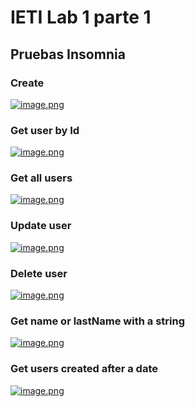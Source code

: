 # IETI Lab 1 parte 1

## Pruebas Insomnia

### Create

[![image.png](https://i.postimg.cc/ZRnqT5TV/image.png)](https://postimg.cc/gX9psdLZ)

### Get user by Id

[![image.png](https://i.postimg.cc/RVphDf4q/image.png)](https://postimg.cc/dLdJ7h7K)

### Get all users

[![image.png](https://i.postimg.cc/8cF9kqJ2/image.png)](https://postimg.cc/dZY44N96)

### Update user

[![image.png](https://i.postimg.cc/cCwqMpxQ/image.png)](https://postimg.cc/WqNfsfJ3)

### Delete user

[![image.png](https://i.postimg.cc/fTRjdx8b/image.png)](https://postimg.cc/vDCVF6FR)

### Get name or lastName with a string

[![image.png](https://i.postimg.cc/zB7cLZnX/image.png)](https://postimg.cc/qhtLYFb9)

### Get users created after a date

[![image.png](https://i.postimg.cc/6pKbhpY5/image.png)](https://postimg.cc/SJZGSqBw)